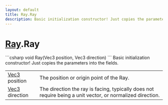 ```yaml
---
layout: default
title: Ray.Ray
description: Basic initialization constructor! Just copies the parameters into the fields.
---
```

# [Ray]({{site.url}}/Pages/Reference/Ray.html).Ray

<div class='signature' markdown='1'>
```csharp
void Ray(Vec3 position, Vec3 direction)
```
Basic initialization constructor! Just copies the
parameters into the fields.
</div>

|  |  |
|--|--|
|[Vec3]({{site.url}}/Pages/Reference/Vec3.html) position|The position or origin point of the Ray.|
|[Vec3]({{site.url}}/Pages/Reference/Vec3.html) direction|The direction the ray is facing,              typically does not require being a unit vector, or normalized              direction.|




